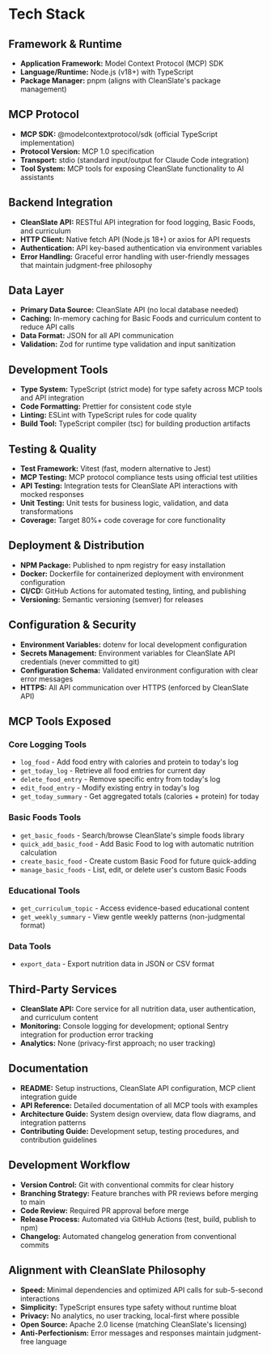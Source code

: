 # Tech Stack

## Framework & Runtime
- **Application Framework:** Model Context Protocol (MCP) SDK
- **Language/Runtime:** Node.js (v18+) with TypeScript
- **Package Manager:** pnpm (aligns with CleanSlate's package management)

## MCP Protocol
- **MCP SDK:** @modelcontextprotocol/sdk (official TypeScript implementation)
- **Protocol Version:** MCP 1.0 specification
- **Transport:** stdio (standard input/output for Claude Code integration)
- **Tool System:** MCP tools for exposing CleanSlate functionality to AI assistants

## Backend Integration
- **CleanSlate API:** RESTful API integration for food logging, Basic Foods, and curriculum
- **HTTP Client:** Native fetch API (Node.js 18+) or axios for API requests
- **Authentication:** API key-based authentication via environment variables
- **Error Handling:** Graceful error handling with user-friendly messages that maintain judgment-free philosophy

## Data Layer
- **Primary Data Source:** CleanSlate API (no local database needed)
- **Caching:** In-memory caching for Basic Foods and curriculum content to reduce API calls
- **Data Format:** JSON for all API communication
- **Validation:** Zod for runtime type validation and input sanitization

## Development Tools
- **Type System:** TypeScript (strict mode) for type safety across MCP tools and API integration
- **Code Formatting:** Prettier for consistent code style
- **Linting:** ESLint with TypeScript rules for code quality
- **Build Tool:** TypeScript compiler (tsc) for building production artifacts

## Testing & Quality
- **Test Framework:** Vitest (fast, modern alternative to Jest)
- **MCP Testing:** MCP protocol compliance tests using official test utilities
- **API Testing:** Integration tests for CleanSlate API interactions with mocked responses
- **Unit Testing:** Unit tests for business logic, validation, and data transformations
- **Coverage:** Target 80%+ code coverage for core functionality

## Deployment & Distribution
- **NPM Package:** Published to npm registry for easy installation
- **Docker:** Dockerfile for containerized deployment with environment configuration
- **CI/CD:** GitHub Actions for automated testing, linting, and publishing
- **Versioning:** Semantic versioning (semver) for releases

## Configuration & Security
- **Environment Variables:** dotenv for local development configuration
- **Secrets Management:** Environment variables for CleanSlate API credentials (never committed to git)
- **Configuration Schema:** Validated environment configuration with clear error messages
- **HTTPS:** All API communication over HTTPS (enforced by CleanSlate API)

## MCP Tools Exposed

### Core Logging Tools
- `log_food` - Add food entry with calories and protein to today's log
- `get_today_log` - Retrieve all food entries for current day
- `delete_food_entry` - Remove specific entry from today's log
- `edit_food_entry` - Modify existing entry in today's log
- `get_today_summary` - Get aggregated totals (calories + protein) for today

### Basic Foods Tools
- `get_basic_foods` - Search/browse CleanSlate's simple foods library
- `quick_add_basic_food` - Add Basic Food to log with automatic nutrition calculation
- `create_basic_food` - Create custom Basic Food for future quick-adding
- `manage_basic_foods` - List, edit, or delete user's custom Basic Foods

### Educational Tools
- `get_curriculum_topic` - Access evidence-based educational content
- `get_weekly_summary` - View gentle weekly patterns (non-judgmental format)

### Data Tools
- `export_data` - Export nutrition data in JSON or CSV format

## Third-Party Services
- **CleanSlate API:** Core service for all nutrition data, user authentication, and curriculum content
- **Monitoring:** Console logging for development; optional Sentry integration for production error tracking
- **Analytics:** None (privacy-first approach; no user tracking)

## Documentation
- **README:** Setup instructions, CleanSlate API configuration, MCP client integration guide
- **API Reference:** Detailed documentation of all MCP tools with examples
- **Architecture Guide:** System design overview, data flow diagrams, and integration patterns
- **Contributing Guide:** Development setup, testing procedures, and contribution guidelines

## Development Workflow
- **Version Control:** Git with conventional commits for clear history
- **Branching Strategy:** Feature branches with PR reviews before merging to main
- **Code Review:** Required PR approval before merge
- **Release Process:** Automated via GitHub Actions (test, build, publish to npm)
- **Changelog:** Automated changelog generation from conventional commits

## Alignment with CleanSlate Philosophy
- **Speed:** Minimal dependencies and optimized API calls for sub-5-second interactions
- **Simplicity:** TypeScript ensures type safety without runtime bloat
- **Privacy:** No analytics, no user tracking, local-first where possible
- **Open Source:** Apache 2.0 license (matching CleanSlate's licensing)
- **Anti-Perfectionism:** Error messages and responses maintain judgment-free language

